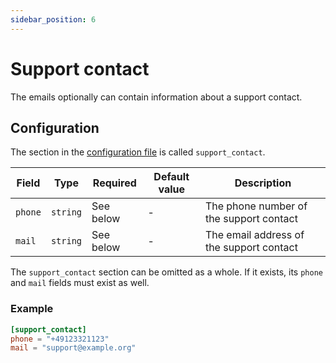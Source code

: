 ```yaml
---
sidebar_position: 6
---
```


# Support contact

The emails optionally can contain information about a support contact.

## Configuration

The section in the [configuration file](configuration.md) is called `support_contact`.

| Field                  | Type     | Required  | Default value | Description                              |
| ---------------------- | -------- | --------- | ------------- | ---------------------------------------- |
| `phone`                | `string` | See below | -             | The phone number of the support contact  |
| `mail`                 | `string` | See below | -             | The email address of the support contact |

The `support_contact` section can be omitted as a whole. If it exists, its `phone` and `mail` fields must exist as well.

### Example

```toml
[support_contact]
phone = "+49123321123"
mail = "support@example.org"
```
